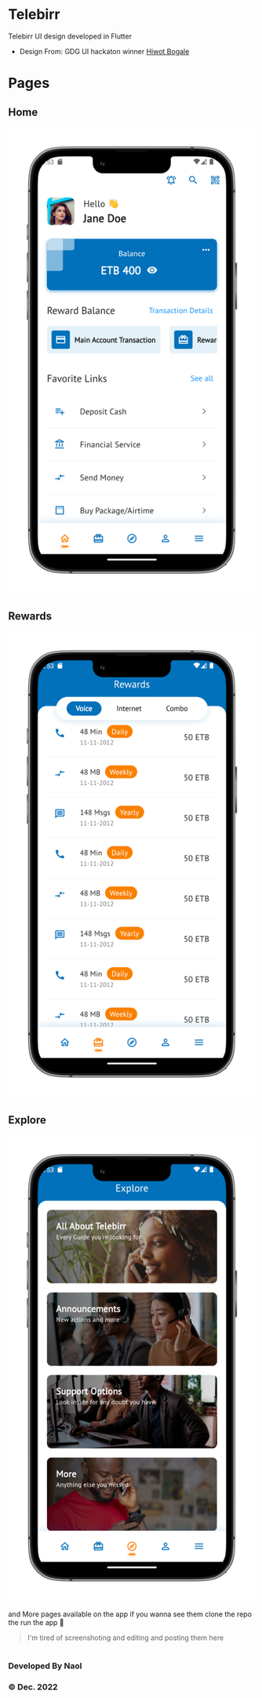 # Telebirr

Telebirr UI design developed in Flutter

-   Design From: GDG UI hackaton winner [Hiwot Bogale](https://www.linkedin.com/in/hiwotbogale/)

# Pages

## Home

![Home](docs/home.png)

## Rewards

![Rewards](docs/rewards.png)

## Explore

![Rewards](docs/explore.png)

and More pages available on the app
if you wanna see them clone the repo the run the app 🤣

> I'm tired of screenshoting and editing and posting them here

#

#

### Developed By Naol

### &copy; Dec. 2022
